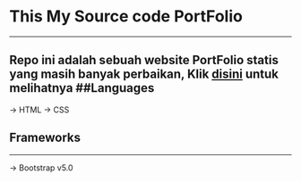 # This My Source code PortFolio
--------------------------------

Repo ini adalah sebuah website PortFolio statis yang masih banyak perbaikan, Klik [disini](https://andhee123.github.io/) untuk melihatnya
##Languages
--------------
-> HTML
-> CSS

## Frameworks
--------------
-> Bootstrap v5.0

